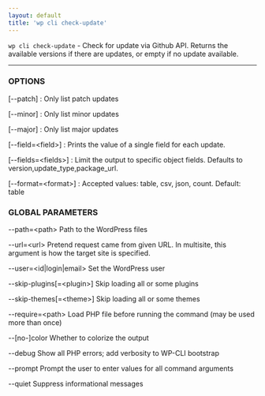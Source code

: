 ```yaml
---
layout: default
title: 'wp cli check-update'
---
```


`wp cli check-update` - Check for update via Github API. Returns the available versions if there are updates, or empty if no update available.

<hr />

### OPTIONS

[\--patch]
: Only list patch updates

[\--minor]
: Only list minor updates

[\--major]
: Only list major updates

[\--field=&lt;field&gt;]
: Prints the value of a single field for each update.

[\--fields=&lt;fields&gt;]
: Limit the output to specific object fields. Defaults to version,update_type,package_url.

[\--format=&lt;format&gt;]
: Accepted values: table, csv, json, count. Default: table

### GLOBAL PARAMETERS

  \--path=&lt;path&gt;
      Path to the WordPress files

  \--url=&lt;url&gt;
      Pretend request came from given URL. In multisite, this argument is how the target site is specified.

  \--user=&lt;id|login|email&gt;
      Set the WordPress user

  \--skip-plugins[=&lt;plugin&gt;]
      Skip loading all or some plugins

  \--skip-themes[=&lt;theme&gt;]
      Skip loading all or some themes

  \--require=&lt;path&gt;
      Load PHP file before running the command (may be used more than once)

  \--[no-]color
      Whether to colorize the output

  \--debug
      Show all PHP errors; add verbosity to WP-CLI bootstrap

  \--prompt
      Prompt the user to enter values for all command arguments

  \--quiet
      Suppress informational messages



